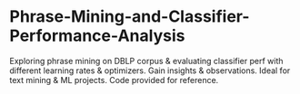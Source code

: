 # Phrase-Mining-and-Classifier-Performance-Analysis
Exploring phrase mining on DBLP corpus &amp; evaluating classifier perf with different learning rates &amp; optimizers. Gain insights &amp; observations. Ideal for text mining &amp; ML projects. Code provided for reference.
